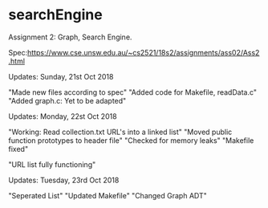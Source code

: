 # searchEngine
Assignment 2: Graph, Search Engine.

Spec:https://www.cse.unsw.edu.au/~cs2521/18s2/assignments/ass02/Ass2.html

Updates: Sunday, 21st Oct 2018

"Made new files according to spec"
"Added code for Makefile, readData.c"
"Added graph.c: Yet to be adapted"

Updates: Monday, 22st Oct 2018

"Working: Read collection.txt URL's into a linked list"
"Moved public function prototypes to header file"
"Checked for memory leaks"
"Makefile fixed"

"URL list fully functioning"

Updates: Tuesday, 23rd Oct 2018

"Seperated List"
"Updated Makefile"
"Changed Graph ADT"
